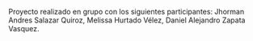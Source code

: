 Proyecto realizado en grupo con los siguientes participantes:
Jhorman Andres Salazar Quiroz,
Melissa Hurtado Vélez,
Daniel Alejandro Zapata Vasquez.
